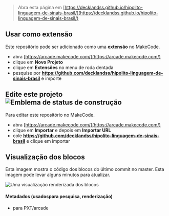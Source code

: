  


> Abra esta página em [https://decklandss.github.io/hipolito-linguagem-de-sinais-brasil/](https://decklandss.github.io/hipolito-linguagem-de-sinais-brasil/)

## Usar como extensão

Este repositório pode ser adicionado como uma **extensão** no MakeCode.

* abra [https://arcade.makecode.com/](https://arcade.makecode.com/)
* clique em **Novo Projeto**
* clique em **Extensões** no menu de roda dentada
* pesquise por **https://github.com/decklandss/hipolito-linguagem-de-sinais-brasil** e importe

## Edite este projeto ![Emblema de status de construção](https://github.com/decklandss/hipolito-linguagem-de-sinais-brasil/workflows/MakeCode/badge.svg)

Para editar este repositório no MakeCode.

* abra [https://arcade.makecode.com/](https://arcade.makecode.com/)
* clique em **Importar** e depois em **Importar URL**
* cole **https://github.com/decklandss/hipolito-linguagem-de-sinais-brasil** e clique em importar

## Visualização dos blocos

Esta imagem mostra o código dos blocos do último commit no master.
Esta imagem pode levar alguns minutos para atualizar.

![Uma visualização renderizada dos blocos](https://github.com/decklandss/hipolito-linguagem-de-sinais-brasil/raw/master/.github/makecode/blocks.png)

#### Metadados (usados ​​para pesquisa, renderização)

* para PXT/arcade
<script src="https://makecode.com/gh-pages-embed.js"></script><script>makeCodeRender("{{ site.makecode.home_url }}", "{{ site.github.owner_name }}/{{ site.github.repository_name }}");</script>
